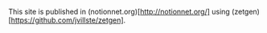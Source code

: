This site is published in (notionnet.org)[http://notionnet.org/] using (zetgen)[https://github.com/jvillste/zetgen].
